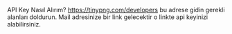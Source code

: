 API Key Nasıl Alırım?
https://tinypng.com/developers bu adrese gidin gerekli alanları doldurun.
Mail adresinize bir link gelecektir o linkte api keyinizi alabilirsiniz.
